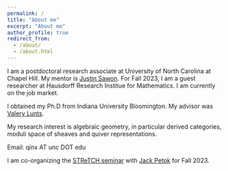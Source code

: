 ```yaml
---
permalink: /
title: "About me"
excerpt: "About me"
author_profile: true
redirect_from: 
  - /about/
  - /about.html
---
```



I am a postdoctoral research associate at University of North Carolina at Chapel Hill. My mentor is [Justin Sawon](http://sawon.web.unc.edu). For Fall 2023, I am a guest researcher at Hausdorff Research Institue for Mathematics. I am currently on the job market.

I obtained my Ph.D from Indiana University Bloomington. My advisor was [Valery Lunts](https://math.indiana.edu/about/faculty/lunts-valery.html).

My research interest is algebraic geometry, in particular derived categories, moduli space of sheaves and quiver representations.

Email: qinx AT unc DOT edu

I am co-organizing the [STReTCH seminar](https://sites.google.com/view/stretchseminar) with [Jack Petok](https://math.dartmouth.edu/~jpetok/) for Fall 2023.
